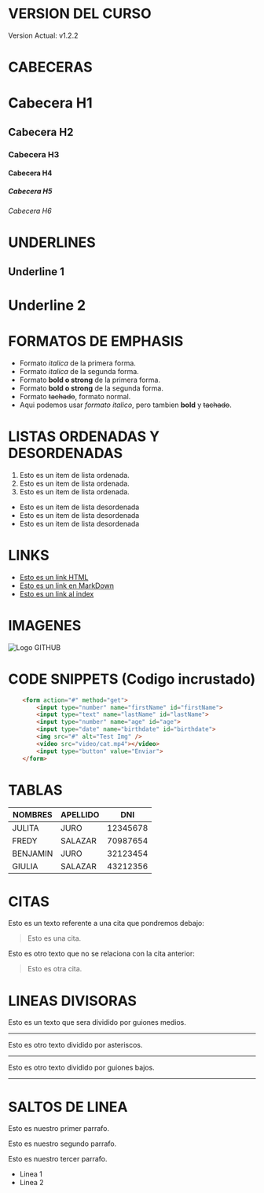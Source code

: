 # VERSION DEL CURSO
Version Actual: v1.2.2

# CABECERAS

# Cabecera H1
## Cabecera H2
### Cabecera H3
#### Cabecera H4
##### Cabecera H5
###### Cabecera H6


# UNDERLINES

Underline 1
-----------

Underline 2
===========

# FORMATOS DE EMPHASIS

- Formato *italica* de la primera forma.
- Formato _italica_ de la segunda forma.
- Formato **bold o strong** de la primera forma.
- Formato __bold o strong__ de la segunda forma.
- Formato ~~tachado~~, formato normal.
- Aqui podemos usar *formato italico*, pero tambien **bold** y ~~tachado~~.

# LISTAS ORDENADAS Y DESORDENADAS

1. Esto es un item de lista ordenada.
1. Esto es un item de lista ordenada.
1. Esto es un item de lista ordenada.

- Esto es un item de lista desordenada
- Esto es un item de lista desordenada
- Esto es un item de lista desordenada

# LINKS

- <a href="http://google.com">Esto es un link HTML</a>
- [Esto es un link en MarkDown](http://google.com)
- [Esto es un link al index](index.html)

# IMAGENES

![Logo GITHUB](https://1000logos.net/wp-content/uploads/2021/05/GitHub-logo.png)

# CODE SNIPPETS (Codigo incrustado)

```HTML
    <form action="#" method="get">
        <input type="number" name="firstName" id="firstName">
        <input type="text" name="lastName" id="lastName">
        <input type="number" name="age" id="age">
        <input type="date" name="birthdate" id="birthdate">
        <img src="#" alt="Test Img" />
        <video src="video/cat.mp4"></video>
        <input type="button" value="Enviar">
    </form>
```

# TABLAS

|NOMBRES|APELLIDO|DNI|
|-------|--------|---|
|JULITA|JURO|12345678|
|FREDY|SALAZAR|70987654|
|BENJAMIN|JURO|32123454|
|GIULIA|SALAZAR|43212356|

# CITAS

Esto es un texto referente a una cita que pondremos debajo:
>Esto es una cita.

Esto es otro texto que no se relaciona con la cita anterior:
>Esto es otra cita.

# LINEAS DIVISORAS

Esto es un texto que sera dividido por guiones medios.

---

Esto es otro texto dividido por asteriscos.

***

Esto es otro texto dividido por guiones bajos.

___

# SALTOS DE LINEA

Esto es nuestro primer parrafo.

Esto es nuestro segundo parrafo.

Esto es nuestro tercer parrafo.

- Linea 1
- Linea 2
